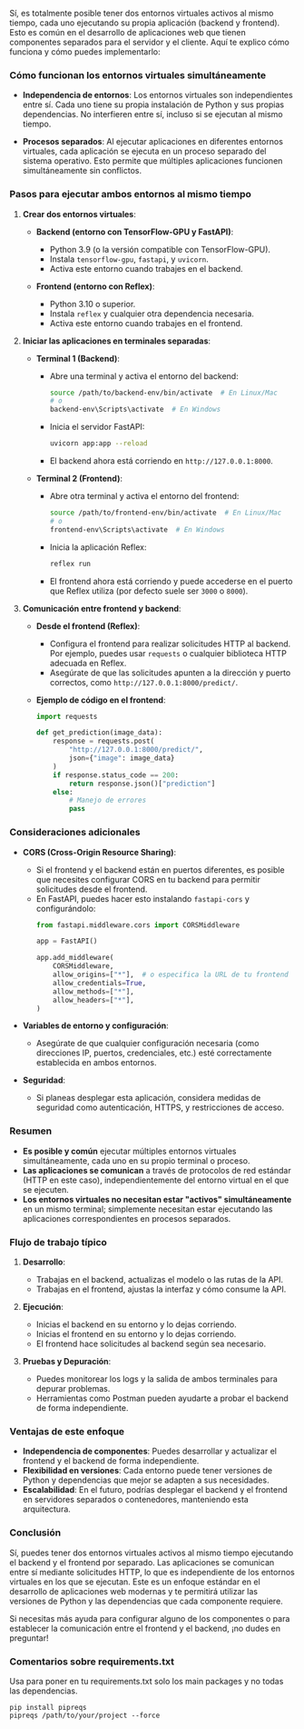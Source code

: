 Sí, es totalmente posible tener dos entornos virtuales activos al mismo tiempo, cada uno ejecutando su propia aplicación (backend y frontend). Esto es común en el desarrollo de aplicaciones web que tienen componentes separados para el servidor y el cliente. Aquí te explico cómo funciona y cómo puedes implementarlo:

### **Cómo funcionan los entornos virtuales simultáneamente**

- **Independencia de entornos**: Los entornos virtuales son independientes entre sí. Cada uno tiene su propia instalación de Python y sus propias dependencias. No interfieren entre sí, incluso si se ejecutan al mismo tiempo.
  
- **Procesos separados**: Al ejecutar aplicaciones en diferentes entornos virtuales, cada aplicación se ejecuta en un proceso separado del sistema operativo. Esto permite que múltiples aplicaciones funcionen simultáneamente sin conflictos.

### **Pasos para ejecutar ambos entornos al mismo tiempo**

1. **Crear dos entornos virtuales**:

   - **Backend (entorno con TensorFlow-GPU y FastAPI)**:
     - Python 3.9 (o la versión compatible con TensorFlow-GPU).
     - Instala `tensorflow-gpu`, `fastapi`, y `uvicorn`.
     - Activa este entorno cuando trabajes en el backend.

   - **Frontend (entorno con Reflex)**:
     - Python 3.10 o superior.
     - Instala `reflex` y cualquier otra dependencia necesaria.
     - Activa este entorno cuando trabajes en el frontend.

2. **Iniciar las aplicaciones en terminales separadas**:

   - **Terminal 1 (Backend)**:
     - Abre una terminal y activa el entorno del backend:
       ```bash
       source /path/to/backend-env/bin/activate  # En Linux/Mac
       # o
       backend-env\Scripts\activate  # En Windows
       ```
     - Inicia el servidor FastAPI:
       ```bash
       uvicorn app:app --reload
       ```
     - El backend ahora está corriendo en `http://127.0.0.1:8000`.

   - **Terminal 2 (Frontend)**:
     - Abre otra terminal y activa el entorno del frontend:
       ```bash
       source /path/to/frontend-env/bin/activate  # En Linux/Mac
       # o
       frontend-env\Scripts\activate  # En Windows
       ```
     - Inicia la aplicación Reflex:
       ```bash
       reflex run
       ```
     - El frontend ahora está corriendo y puede accederse en el puerto que Reflex utiliza (por defecto suele ser `3000` o `8000`).

3. **Comunicación entre frontend y backend**:

   - **Desde el frontend (Reflex)**:
     - Configura el frontend para realizar solicitudes HTTP al backend. Por ejemplo, puedes usar `requests` o cualquier biblioteca HTTP adecuada en Reflex.
     - Asegúrate de que las solicitudes apunten a la dirección y puerto correctos, como `http://127.0.0.1:8000/predict/`.

   - **Ejemplo de código en el frontend**:
     ```python
     import requests

     def get_prediction(image_data):
         response = requests.post(
             "http://127.0.0.1:8000/predict/",
             json={"image": image_data}
         )
         if response.status_code == 200:
             return response.json()["prediction"]
         else:
             # Manejo de errores
             pass
     ```

### **Consideraciones adicionales**

- **CORS (Cross-Origin Resource Sharing)**:
  - Si el frontend y el backend están en puertos diferentes, es posible que necesites configurar CORS en tu backend para permitir solicitudes desde el frontend.
  - En FastAPI, puedes hacer esto instalando `fastapi-cors` y configurándolo:
    ```python
    from fastapi.middleware.cors import CORSMiddleware

    app = FastAPI()

    app.add_middleware(
        CORSMiddleware,
        allow_origins=["*"],  # o especifica la URL de tu frontend
        allow_credentials=True,
        allow_methods=["*"],
        allow_headers=["*"],
    )
    ```

- **Variables de entorno y configuración**:
  - Asegúrate de que cualquier configuración necesaria (como direcciones IP, puertos, credenciales, etc.) esté correctamente establecida en ambos entornos.

- **Seguridad**:
  - Si planeas desplegar esta aplicación, considera medidas de seguridad como autenticación, HTTPS, y restricciones de acceso.

### **Resumen**

- **Es posible y común** ejecutar múltiples entornos virtuales simultáneamente, cada uno en su propio terminal o proceso.
- **Las aplicaciones se comunican** a través de protocolos de red estándar (HTTP en este caso), independientemente del entorno virtual en el que se ejecuten.
- **Los entornos virtuales no necesitan estar "activos" simultáneamente** en un mismo terminal; simplemente necesitan estar ejecutando las aplicaciones correspondientes en procesos separados.

### **Flujo de trabajo típico**

1. **Desarrollo**:
   - Trabajas en el backend, actualizas el modelo o las rutas de la API.
   - Trabajas en el frontend, ajustas la interfaz y cómo consume la API.

2. **Ejecución**:
   - Inicias el backend en su entorno y lo dejas corriendo.
   - Inicias el frontend en su entorno y lo dejas corriendo.
   - El frontend hace solicitudes al backend según sea necesario.

3. **Pruebas y Depuración**:
   - Puedes monitorear los logs y la salida de ambos terminales para depurar problemas.
   - Herramientas como Postman pueden ayudarte a probar el backend de forma independiente.

### **Ventajas de este enfoque**

- **Independencia de componentes**: Puedes desarrollar y actualizar el frontend y el backend de forma independiente.
- **Flexibilidad en versiones**: Cada entorno puede tener versiones de Python y dependencias que mejor se adapten a sus necesidades.
- **Escalabilidad**: En el futuro, podrías desplegar el backend y el frontend en servidores separados o contenedores, manteniendo esta arquitectura.

### **Conclusión**

Sí, puedes tener dos entornos virtuales activos al mismo tiempo ejecutando el backend y el frontend por separado. Las aplicaciones se comunican entre sí mediante solicitudes HTTP, lo que es independiente de los entornos virtuales en los que se ejecutan. Este es un enfoque estándar en el desarrollo de aplicaciones web modernas y te permitirá utilizar las versiones de Python y las dependencias que cada componente requiere.

Si necesitas más ayuda para configurar alguno de los componentes o para establecer la comunicación entre el frontend y el backend, ¡no dudes en preguntar!

### Comentarios sobre requirements.txt
Usa para poner en tu requirements.txt solo los main packages y no todas las dependencias. 
```shell
pip install pipreqs
pipreqs /path/to/your/project --force
```